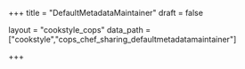 +++
title = "DefaultMetadataMaintainer"
draft = false

layout = "cookstyle_cops"
data_path = ["cookstyle","cops_chef_sharing_defaultmetadatamaintainer"]

+++

<!-- The content of this page is automatically generated from the
cops_chef_sharing_defaultmetadatamaintainer.yml file in github.com/chef/cookstyle/blob/master/docs-chef-io/data/cookstyle/. -->
